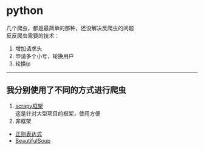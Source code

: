 # python
几个爬虫，都是最简单的那种，还没解决反爬虫的问题  
反反爬虫需要的技术：
1. 增加请求头
2. 申请多个小号，轮换用户
3. 轮换ip
---
## 我分别使用了不同的方式进行爬虫
1. [scrapy框架](https://github.com/wbl1996/python/tree/master/scrapy/novel)  
这是针对大型项目的框架，使用方便
2. 非框架
- [正则表达式](https://github.com/wbl1996/python/blob/master/spiders/re_spider.py)
- [BeautifulSoup](https://github.com/wbl1996/python/blob/master/spiders/beautifulsoup_spider.py)
